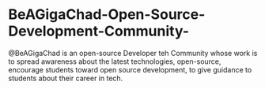 # BeAGigaChad-Open-Source-Development-Community-

@BeAGigaChad is an open-source Developer teh Community whose work is to spread awareness about the latest technologies, open-source, encourage students toward open source development, to give guidance to students about their career in tech.
